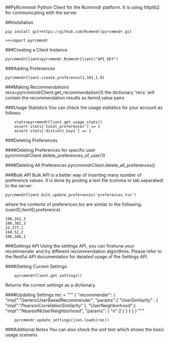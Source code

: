 ##PyRcmmndr
Python Client for the Rcmmndr platform. It is using httplib2 for communicating with the server

##Installation

	pip install git+https://github.com/Rcmmndr/pyrcmmndr.git

	>>>import pyrcmmndr

###Creating a Client Instance

	pyrcmmndrClient=pyrcmmndr.RcmmndrClient("API_KEY")


###Adding Preferences

	pyrcmmndrClient.create_preference(1,101,1.0)
	
###Making Recommendations
	recs=pyrcmmndrClient.get_recommendation(1)
the dictionary 'recs' will contain the recommendation results as itemid,value pairs

###Usage Statistics
You can check the usage statistics for your account as follows:

        stats=pyrcmmndrClient.get_usage_stats()
        assert stats['total_preferences'] == 1
        assert stats['distinct_keys'] == 1
        
        
###Deleting Preferences

####Deleting Preferences for specific user
	pyrcmmndrClient.delete_preferences_of_user(1)

####Deleting All Preferences
	pyrcmmndrClient.delete_all_preferences()
	
	
###Bulk API
Bulk API is a better way of inserting many number of preference values. It is done by posting a text file (comma or tab separated) to the server.

	pyrcmmndrClient.bulk_update_preferences('preferences.tsv')
	
where the contents of preferences.tsv are similar to the following: (userID,itemID,preference)

	196,242,3
	186,302,3
	22,377,1
	244,51,2
	166,346,1

###Settings API
Using the settings API, you can finetune your recommender and try different recommendation algorithms. Please refer to the Restful API documentation for detailed usage of the Settings API.

####Getting Current Settings

		pyrcmmndrClient.get_settings()
	
Returns the current settings as a dictionary.

####Updating Settings
	    rec = """
        {
             "recommender": {
                  "impl":"GenericUserBasedRecommender",
                  "params":{
                       "UserSimilarity" : {
                            "impl":"PearsonCorrelationSimilarity"
                       },
                       "UserNeighborhood":{
                            "impl":"NearestNUserNeighborhood",
                            "params": {
                                 "n":2
                            }
                       }
                  }
             }
        	}
         """

        pyrcmmndr.update_settings(json.loads(rec))


###Additional Notes
You can also check the unit test which shows the basic usage scenario.


